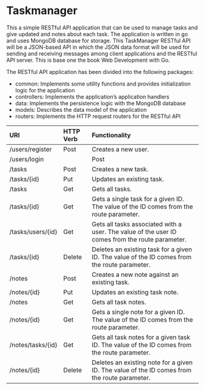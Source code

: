 # Taskmanager

This a simple RESTful API application that can be used to manage tasks and give updated and notes about each task. The application is written in go and uses MongoDB database for storage. This TaskManager RESTful API will be a JSON-based API in
which the JSON data format will be used for sending and receiving messages among client applications and
the RESTful API server. This is base one  the book Web Development with Go.

The RESTful API application has been divided into the following packages:
 - common: Implements some utility functions and provides initialization logic for the
application
 - controllers: Implements the application’s application handlers
 - data: Implements the persistence logic with the MongoDB database
 - models: Describes the data model of the application
 - routers: Implements the HTTP request routers for the RESTful API

| URI | HTTP Verb | Functionality |
| :--- |:---------| :------------- |
|/users/register| Post | Creates a new user.|
|/users/login| | Post | User logs in to the system, which returns a JWT if the login is successful. |
|/tasks | Post | Creates a new task. |
| /tasks/{id} | Put | Updates an existing task. |
| /tasks | Get | Gets all tasks.| 
| /tasks/{id} | Get | Gets a single task for a given ID. The value of the ID comes from the route parameter.| 
| /tasks/users/{id} | Get | Gets all tasks associated with a user. The value of the user ID comes from the route parameter.| 
| /tasks/{id} | Delete | Deletes an existing task for a given ID. The value of the ID comes from the route parameter.| 
| /notes | Post | Creates a new note against an existing task.| 
| /notes/{id} | Put | Updates an existing task note.| 
| /notes | Get | Gets all task notes.| 
| /notes/{id} | Get | Gets a single note for a given ID. The value of the ID comes from the route parameter.| 
| /notes/tasks/{id} | Get | Gets all task notes for a given task ID. The value of the ID comes from the route parameter.| 
| /notes/{id} | Delete | Deletes an existing note for a given ID. The value of the ID comes from the route parameter.| 
